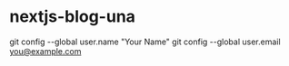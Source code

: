 # nextjs-blog-una


git config --global user.name "Your Name"
    git config --global user.email you@example.com